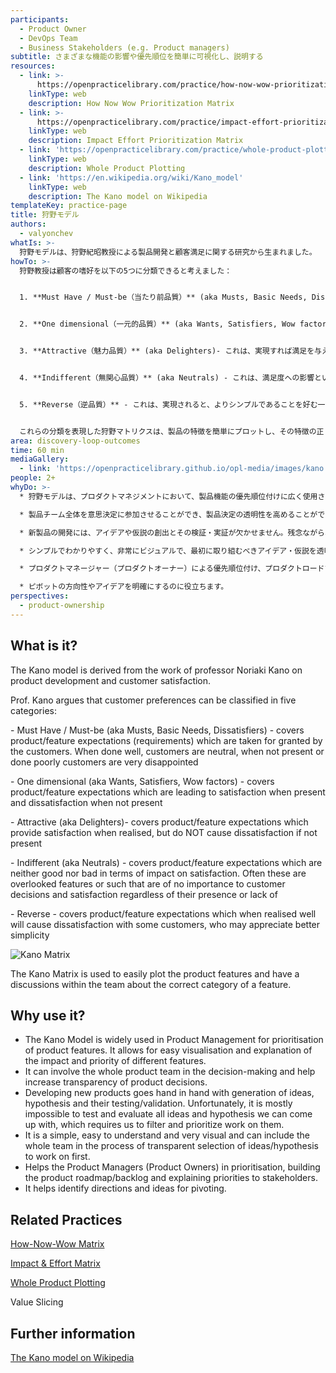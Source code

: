 ```yaml
---
participants:
  - Product Owner
  - DevOps Team
  - Business Stakeholders (e.g. Product managers)
subtitle: さまざまな機能の影響や優先順位を簡単に可視化し、説明する
resources:
  - link: >-
      https://openpracticelibrary.com/practice/how-now-wow-prioritization-matrix/
    linkType: web
    description: How Now Wow Prioritization Matrix
  - link: >-
      https://openpracticelibrary.com/practice/impact-effort-prioritization-matrix/
    linkType: web
    description: Impact Effort Prioritization Matrix
  - link: 'https://openpracticelibrary.com/practice/whole-product-plotting/'
    linkType: web
    description: Whole Product Plotting
  - link: 'https://en.wikipedia.org/wiki/Kano_model'
    linkType: web
    description: The Kano model on Wikipedia
templateKey: practice-page
title: 狩野モデル
authors:
  - valyonchev
whatIs: >-
  狩野モデルは、狩野紀昭教授による製品開発と顧客満足に関する研究から生まれました。
howTo: >-
  狩野教授は顧客の嗜好を以下の5つに分類できると考えました：


  1. **Must Have / Must-be（当たり前品質）** (aka Musts, Basic Needs, Dissatisfiers) - これは、顧客が当然と考える製品/機能への期待（品質）です。うまくいった場合、顧客は中立であるが、存在しなかったり、うまくいかなかった場合、顧客は非常に失望します。


  2. **One dimensional（一元的品質）** (aka Wants, Satisfiers, Wow factors) - これは、あるときは満足、ないときは不満につながる製品・機能への期待（品質）です。


  3. **Attractive（魅力品質）** (aka Delighters)- これは、実現すれば満足を与えるが、存在しなくても不満の原因とならない製品/機能への期待（品質）です。


  4. **Indifferent（無関心品質）** (aka Neutrals) - これは、満足度への影響という点では、良くも悪くもない製品・機能への期待（品質）です。これらは、見落とされている機能であったり、あってもなくてもお客様の意思決定や満足度には関係ないことが多いものです。


  5. **Reverse（逆品質）** - これは、実現されると、よりシンプルであることを好む一部の顧客に不満が生じるような製品/機能への期待（品質）です。


  これらの分類を表現した狩野マトリクスは、製品の特徴を簡単にプロットし、その特徴の正しい分類についてチーム内で議論するために使用されます。
area: discovery-loop-outcomes
time: 60 min
mediaGallery:
  - link: 'https://openpracticelibrary.github.io/opl-media/images/kano.jpg'
people: 2+
whyDo: >-
  * 狩野モデルは、プロダクトマネジメントにおいて、製品機能の優先順位付けに広く使用されています。異なる機能のインパクトと優先順位を簡単に視覚化し、説明することができます。

  * 製品チーム全体を意思決定に参加させることができ、製品決定の透明性を高めることができます。

  * 新製品の開発には、アイデアや仮説の創出とその検証・実証が欠かせません。残念ながら、思いつく限りのアイデアや仮説を検証・評価することは不可能なことがほとんどであり、そのため、フィルタリングや作業の優先順位をつけることが必要です。

  * シンプルでわかりやすく、非常にビジュアルで、最初に取り組むべきアイデア・仮説を透明性を持って選択するプロセスにチーム全体を巻き込むことができます。

  * プロダクトマネージャー（プロダクトオーナー）による優先順位付け、プロダクトロードマップ/バックログの構築、ステークホルダーへの優先順位の説明を支援します。

  * ピボットの方向性やアイデアを明確にするのに役立ちます。
perspectives:
  - product-ownership
---
```

## What is it?

The Kano model is derived from the work of professor Noriaki Kano on product development and customer satisfaction.

Prof. Kano argues that customer preferences can be classified in five categories:

\- Must Have / Must-be (aka Musts, Basic Needs, Dissatisfiers) - covers product/feature expectations (requirements) which are taken for granted by the customers. When done well, customers are neutral, when not present or done poorly customers are very disappointed

\- One dimensional (aka Wants, Satisfiers, Wow factors) - covers product/feature expectations which are leading to satisfaction when present and dissatisfaction when not present

\- Attractive (aka Delighters)- covers product/feature expectations which provide satisfaction when realised, but do NOT cause dissatisfaction if not present

\- Indifferent (aka Neutrals) - covers product/feature expectations which are neither good nor bad in terms of impact on satisfaction. Often these are overlooked features or such that are of no importance to customer decisions and satisfaction regardless of their presence or lack of

\- Reverse - covers product/feature expectations which when realised well will cause dissatisfaction with some customers, who may appreciate better simplicity

![Kano Matrix](/images/kano.jpg "Kano Matrix")

The Kano Matrix is used to easily plot the product features and have a discussions within the team about the correct category of a feature.



## Why use it?

* The Kano Model is widely used in Product Management for prioritisation of product features. It allows for easy visualisation and explanation of the impact and priority of different features.
* It can involve the whole product team in the decision-making and help increase transparency of product decisions.
* Developing new products goes hand in hand with generation of ideas, hypothesis and their testing/validation. Unfortunately, it is mostly impossible to test and evaluate all ideas and hypothesis we can come up with, which requires us to filter and prioritize work on them.
* It is a simple, easy to understand and very visual and can include the whole team in the process of transparent selection of ideas/hypothesis to work on first.
* Helps the Product Managers (Product Owners) in prioritisation, building the product roadmap/backlog and explaining priorities to stakeholders.
* It helps identify directions and ideas for pivoting.



## Related Practices

[How-Now-Wow Matrix](https://openpracticelibrary.com/practice/how-now-wow-prioritization-matrix/)

[Impact & Effort Matrix](https://openpracticelibrary.com/practice/impact-effort-prioritization-matrix/)

[Whole Product Plotting](https://openpracticelibrary.com/practice/whole-product-plotting/)

Value Slicing



## Further information

[The Kano model on Wikipedia](https://en.wikipedia.org/wiki/Kano_model)
